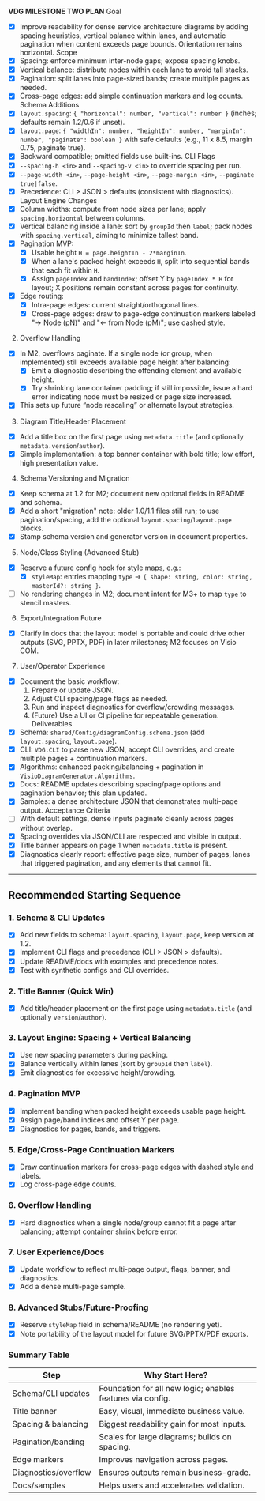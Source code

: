 **VDG MILESTONE TWO PLAN**
Goal
- [x] Improve readability for dense service architecture diagrams by adding spacing heuristics, vertical balance within lanes, and automatic pagination when content exceeds page bounds. Orientation remains horizontal.
Scope
- [x] Spacing: enforce minimum inter-node gaps; expose spacing knobs.
- [x] Vertical balance: distribute nodes within each lane to avoid tall stacks.
- [x] Pagination: split lanes into page-sized bands; create multiple pages as needed.
- [x] Cross-page edges: add simple continuation markers and log counts.
Schema Additions
- [x] `layout.spacing`: `{ "horizontal": number, "vertical": number }` (inches; defaults remain 1.2/0.6 if unset).
- [x] `layout.page`: `{ "widthIn": number, "heightIn": number, "marginIn": number, "paginate": boolean }` with safe defaults (e.g., 11 x 8.5, margin 0.75, paginate true).
- [x] Backward compatible; omitted fields use built-ins.
CLI Flags
- [x] `--spacing-h <in>` and `--spacing-v <in>` to override spacing per run.
- [x] `--page-width <in>`, `--page-height <in>`, `--page-margin <in>`, `--paginate true|false`.
- [x] Precedence: CLI > JSON > defaults (consistent with diagnostics).
Layout Engine Changes
- [x] Column widths: compute from node sizes per lane; apply `spacing.horizontal` between columns.
- [x] Vertical balancing inside a lane: sort by `groupId` then `label`; pack nodes with `spacing.vertical`, aiming to minimize tallest band.
- [x] Pagination MVP:
  - [x] Usable height `H = page.heightIn - 2*marginIn`.
  - [x] When a lane's packed height exceeds `H`, split into sequential bands that each fit within `H`.
  - [x] Assign `pageIndex` and `bandIndex`; offset Y by `pageIndex * H` for layout; X positions remain constant across pages for continuity.
- [x] Edge routing:
  - [x] Intra-page edges: current straight/orthogonal lines.
  - [x] Cross-page edges: draw to page-edge continuation markers labeled "→ Node (pN)" and "← from Node (pM)"; use dashed style.
2. Overflow Handling
- [x] In M2, overflows paginate. If a single node (or group, when implemented) still exceeds available page height after balancing:
  - [x] Emit a diagnostic describing the offending element and available height.
  - [x] Try shrinking lane container padding; if still impossible, issue a hard error indicating node must be resized or page size increased.
- [x] This sets up future “node rescaling” or alternate layout strategies.
3. Diagram Title/Header Placement
- [x] Add a title box on the first page using `metadata.title` (and optionally `metadata.version`/`author`).
- [x] Simple implementation: a top banner container with bold title; low effort, high presentation value.
4. Schema Versioning and Migration
- [x] Keep schema at 1.2 for M2; document new optional fields in README and schema.
- [x] Add a short "migration" note: older 1.0/1.1 files still run; to use pagination/spacing, add the optional `layout.spacing`/`layout.page` blocks.
- [x] Stamp schema version and generator version in document properties.
5. Node/Class Styling (Advanced Stub)
- [x] Reserve a future config hook for style maps, e.g.:
  - [x] `styleMap`: entries mapping `type` -> `{ shape: string, color: string, masterId?: string }`.
- [ ] No rendering changes in M2; document intent for M3+ to map `type` to stencil masters.
6. Export/Integration Future
- [x] Clarify in docs that the layout model is portable and could drive other outputs (SVG, PPTX, PDF) in later milestones; M2 focuses on Visio COM.
7. User/Operator Experience
- [x] Document the basic workflow:
  1) Prepare or update JSON.
  2) Adjust CLI spacing/page flags as needed.
  3) Run and inspect diagnostics for overflow/crowding messages.
  4) (Future) Use a UI or CI pipeline for repeatable generation.
Deliverables
- [x] Schema: `shared/Config/diagramConfig.schema.json` (add `layout.spacing`, `layout.page`).
- [x] CLI: `VDG.CLI` to parse new JSON, accept CLI overrides, and create multiple pages + continuation markers.
- [x] Algorithms: enhanced packing/balancing + pagination in `VisioDiagramGenerator.Algorithms`.
- [x] Docs: README updates describing spacing/page options and pagination behavior; this plan updated.
- [x] Samples: a dense architecture JSON that demonstrates multi-page output.
Acceptance Criteria
- [ ] With default settings, dense inputs paginate cleanly across pages without overlap.
- [x] Spacing overrides via JSON/CLI are respected and visible in output.
- [x] Title banner appears on page 1 when `metadata.title` is present.
- [x] Diagnostics clearly report: effective page size, number of pages, lanes that triggered pagination, and any elements that cannot fit.

---

## Recommended Starting Sequence

### 1. Schema & CLI Updates
- [x] Add new fields to schema: `layout.spacing`, `layout.page`, keep version at 1.2.
- [x] Implement CLI flags and precedence (CLI > JSON > defaults).
- [x] Update README/docs with examples and precedence notes.
- [x] Test with synthetic configs and CLI overrides.

### 2. Title Banner (Quick Win)
- [x] Add title/header placement on the first page using `metadata.title` (and optionally `version`/`author`).

### 3. Layout Engine: Spacing + Vertical Balancing
- [x] Use new spacing parameters during packing.
- [x] Balance vertically within lanes (sort by `groupId` then `label`).
- [x] Emit diagnostics for excessive height/crowding.

### 4. Pagination MVP
- [x] Implement banding when packed height exceeds usable page height.
- [x] Assign page/band indices and offset Y per page.
- [x] Diagnostics for pages, bands, and triggers.

### 5. Edge/Cross-Page Continuation Markers
- [x] Draw continuation markers for cross-page edges with dashed style and labels.
- [x] Log cross-page edge counts.

### 6. Overflow Handling
- [x] Hard diagnostics when a single node/group cannot fit a page after balancing; attempt container shrink before error.

### 7. User Experience/Docs
- [x] Update workflow to reflect multi-page output, flags, banner, and diagnostics.
- [x] Add a dense multi-page sample.

### 8. Advanced Stubs/Future-Proofing
- [x] Reserve `styleMap` field in schema/README (no rendering yet).
- [x] Note portability of the layout model for future SVG/PPTX/PDF exports.

### Summary Table

| Step | Why Start Here? |
|------|------------------|
| Schema/CLI updates | Foundation for all new logic; enables features via config. |
| Title banner | Easy, visual, immediate business value. |
| Spacing & balancing | Biggest readability gain for most inputs. |
| Pagination/banding | Scales for large diagrams; builds on spacing. |
| Edge markers | Improves navigation across pages. |
| Diagnostics/overflow | Ensures outputs remain business-grade. |
| Docs/samples | Helps users and accelerates validation. |
